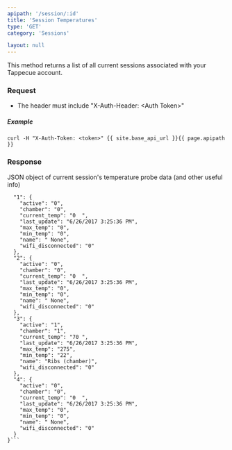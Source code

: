 ```yaml
---
apipath: '/session/:id'
title: 'Session Temperatures'
type: 'GET'
category: 'Sessions'

layout: null
---
```


This method returns a list of all current sessions associated with your Tappecue account.

### Request
* The header must include "X-Auth-Header: \<Auth Token>"

##### Example
`curl -H "X-Auth-Token: <token>" {{ site.base_api_url }}{{ page.apipath }}`

### Response
JSON object of current session's temperature probe data (and other useful info)

```{
  "1": {
    "active": "0", 
    "chamber": "0", 
    "current_temp": "0  ", 
    "last_update": "6/26/2017 3:25:36 PM", 
    "max_temp": "0", 
    "min_temp": "0", 
    "name": " None", 
    "wifi_disconnected": "0"
  }, 
  "2": {
    "active": "0", 
    "chamber": "0", 
    "current_temp": "0  ", 
    "last_update": "6/26/2017 3:25:36 PM", 
    "max_temp": "0", 
    "min_temp": "0", 
    "name": " None", 
    "wifi_disconnected": "0"
  }, 
  "3": {
    "active": "1", 
    "chamber": "1", 
    "current_temp": "70 ", 
    "last_update": "6/26/2017 3:25:36 PM", 
    "max_temp": "275", 
    "min_temp": "22", 
    "name": "Ribs (chamber)", 
    "wifi_disconnected": "0"
  }, 
  "4": {
    "active": "0", 
    "chamber": "0", 
    "current_temp": "0  ", 
    "last_update": "6/26/2017 3:25:36 PM", 
    "max_temp": "0", 
    "min_temp": "0", 
    "name": " None", 
    "wifi_disconnected": "0"
  }
}```

